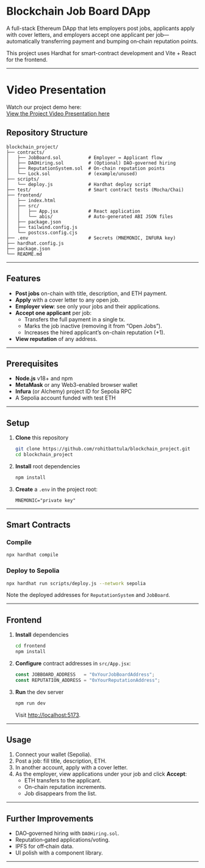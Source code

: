 # Blockchain Job Board DApp

A full-stack Ethereum DApp that lets employers post jobs, applicants apply with cover letters, and employers accept one applicant per job—automatically transferring payment and bumping on‐chain reputation points.

This project uses Hardhat for smart-contract development and Vite + React for the frontend.

---

#  Video Presentation

Watch our project demo here:  
[View the Project Video Presentation here](https://drive.google.com/file/d/16D2XelmKgY-NlYI9SvHQ6uq18FVbgDXJ/view?usp=sharing)


## Repository Structure

```
blockchain_project/
├── contracts/
│   ├── JobBoard.sol          # Employer ↔ Applicant flow
│   ├── DAOHiring.sol         # (Optional) DAO-governed hiring
│   ├── ReputationSystem.sol  # On-chain reputation points
│   └── Lock.sol              # (example/unused)
├── scripts/
│   └── deploy.js             # Hardhat deploy script
├── test/                     # Smart contract tests (Mocha/Chai)
├── frontend/
│   ├── index.html
│   ├── src/
│   │   ├── App.jsx           # React application
│   │   └── abis/             # Auto-generated ABI JSON files
│   ├── package.json
│   ├── tailwind.config.js
│   └── postcss.config.cjs
├── .env                      # Secrets (MNEMONIC, INFURA key)
├── hardhat.config.js
├── package.json
└── README.md
```

---

## Features

- **Post jobs** on-chain with title, description, and ETH payment.
- **Apply** with a cover letter to any open job.
- **Employer view**: see only your jobs and their applications.
- **Accept one applicant** per job:
  - Transfers the full payment in a single tx.
  - Marks the job inactive (removing it from “Open Jobs”).
  - Increases the hired applicant’s on-chain reputation (+1).
- **View reputation** of any address.

---

## Prerequisites

- **Node.js** v18+ and npm  
- **MetaMask** or any Web3-enabled browser wallet  
- **Infura** (or Alchemy) project ID for Sepolia RPC  
- A Sepolia account funded with test ETH  

---

## Setup

1. **Clone** this repository  
   ```bash
   git clone https://github.com/rohitbattula/blockchain_project.git
   cd blockchain_project
   ```

2. **Install** root dependencies  
   ```bash
   npm install
   ```

3. **Create** a `.env` in the project root:  
   ```env
   MNEMONIC="private key"
   ```

---

## Smart Contracts

### Compile  
```bash
npx hardhat compile
```


### Deploy to Sepolia  
```bash
npx hardhat run scripts/deploy.js --network sepolia
```

Note the deployed addresses for `ReputationSystem` and `JobBoard`.

---

## Frontend

1. **Install** dependencies  
   ```bash
   cd frontend
   npm install
   ```

2. **Configure** contract addresses in `src/App.jsx`:  
   ```js
   const JOBBOARD_ADDRESS   = "0xYourJobBoardAddress";
   const REPUTATION_ADDRESS = "0xYourReputationAddress";
   ```

3. **Run** the dev server  
   ```bash
   npm run dev
   ```
   Visit <http://localhost:5173>.

---

## Usage

1. Connect your wallet (Sepolia).  
2. Post a job: fill title, description, ETH.  
3. In another account, apply with a cover letter.  
4. As the employer, view applications under your job and click **Accept**:
   - ETH transfers to the applicant.  
   - On-chain reputation increments.  
   - Job disappears from the list.  

---

## Further Improvements

- DAO‑governed hiring with `DAOHiring.sol`.  
- Reputation‑gated applications/voting.  
- IPFS for off‑chain data.  
- UI polish with a component library.  

---


